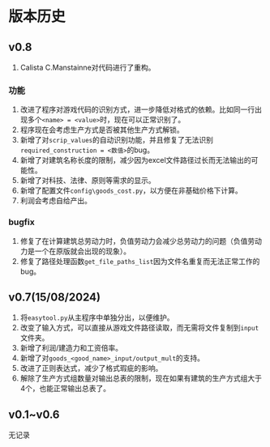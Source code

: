 # 版本历史

## v0.8

1. Calista C.Manstainne对代码进行了重构。

### 功能
1. 改进了程序对游戏代码的识别方式，进一步降低对格式的依赖。比如同一行出现多个`<name> = <value>`时，现在可以正常识别了。
2. 程序现在会考虑生产方式是否被其他生产方式解锁。
3. 新增了对`scrip_values`的自动识别功能，并且修复了无法识别`required_construction = <数值>`的bug。
4. 新增了对建筑名称长度的限制，减少因为excel文件路径过长而无法输出的可能性。
5. 新增了对科技、法律、原则等需求的显示。
6. 新增了配置文件`config\goods_cost.py`，以方便在非基础价格下计算。
7. 利润会考虑自给产出。

### bugfix
1. 修复了在计算建筑总劳动力时，负值劳动力会减少总劳动力的问题（负值劳动力是一个在原版就会出现的现象）。
2. 修复了路径处理函数`get_file_paths_list`因为文件名重复而无法正常工作的bug。

## v0.7(15/08/2024)

1. 将`easytool.py`从主程序中单独分出，以便维护。
2. 改变了输入方式，可以直接从游戏文件路径读取，而无需将文件复制到`input`文件夹。
3. 新增了利润/建造力和工资倍率。
4. 新增了对`goods_<good_name>_input/output_mult`的支持。
5. 改进了正则表达式，减少了格式瑕疵的影响。
6. 解除了生产方式组数量对输出总表的限制，现在如果有建筑的生产方式组大于4个，也能正常输出总表了。

## v0.1~v0.6
无记录
